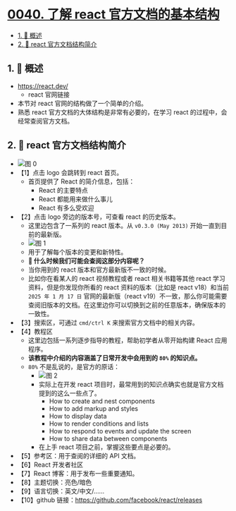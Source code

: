 # [0040. 了解 react 官方文档的基本结构](https://github.com/Tdahuyou/TNotes.react/tree/main/notes/0040.%20%E4%BA%86%E8%A7%A3%20react%20%E5%AE%98%E6%96%B9%E6%96%87%E6%A1%A3%E7%9A%84%E5%9F%BA%E6%9C%AC%E7%BB%93%E6%9E%84)

<!-- region:toc -->

- [1. 📝 概述](#1--概述)
- [2. 📒 react 官方文档结构简介](#2--react-官方文档结构简介)

<!-- endregion:toc -->

## 1. 📝 概述

- https://react.dev/
  - react 官网链接
- 本节对 react 官网的结构做了一个简单的介绍。
- 熟悉 react 官方文档的大体结构是非常有必要的，在学习 react 的过程中，会经常查阅官方文档。

## 2. 📒 react 官方文档结构简介

- ![图 0](https://cdn.jsdelivr.net/gh/Tdahuyou/imgs@main/2025-06-23-21-24-44.png)
- 【1】点击 logo 会跳转到 react 首页。
  - 首页提供了 React 的简介信息，包括：
    - React 的主要特点
    - React 都能用来做什么事儿
    - React 有多么受欢迎
- 【2】点击 logo 旁边的版本号，可查看 react 的历史版本。
  - 这里边包含了一系列的 react 版本。从 `v0.3.0 (May 2013)` 开始一直到目前的最新版。
  - ![图 1](https://cdn.jsdelivr.net/gh/Tdahuyou/imgs@main/2025-06-23-21-25-57.png)
  - 用于了解每个版本的变更和新特性。
  - **🤔 什么时候我们可能会查阅这部分内容呢？**
  - 当你用到的 react 版本和官方最新版不一致的时候。
  - 比如你在看某人的 react 视频教程或者 react 相关书籍等其他 react 学习资料，但是你发现你所看的 react 资料的版本（比如是 react v18）和当前 `2025 年 1 月 17 日` 官网的最新版（react v19）不一致，那么你可能需要查阅旧版本的文档。在这里边你可以切换到之前的任意版本，确保版本的一致性。
- 【3】搜索区，可通过 `cmd/ctrl K` 来搜索官方文档中的相关内容。
- 【4】教程区
  - 这里边包括一系列逐步指导的教程，帮助初学者从零开始构建 React 应用程序。
  - **该教程中介绍的内容涵盖了日常开发中会用到的 `80%` 的知识点。**
  - `80%` 不是乱说的，是官方的原话：
    - ![图 2](https://cdn.jsdelivr.net/gh/Tdahuyou/imgs@main/2025-06-23-21-27-00.png)
    - 实际上在开发 react 项目时，最常用到的知识点确实也就是官方文档提到的这么一些点了。
      - How to create and nest components
      - How to add markup and styles
      - How to display data
      - How to render conditions and lists
      - How to respond to events and update the screen
      - How to share data between components
    - 在上手 react 项目之前，掌握这些要点是必要的。
- 【5】参考区：用于查阅的详细的 API 文档。
- 【6】React 开发者社区
- 【7】React 博客：用于发布一些重要通知。
- 【8】主题切换：亮色/暗色
- 【9】语言切换：英文/中文/……
- 【10】github 链接：https://github.com/facebook/react/releases
